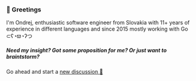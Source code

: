### :wave: Greetings

I'm Ondrej, enthusiastic software engineer from Slovakia with 11+ years of experience in different languages and since 2015 mostly working with Go ⊂ʕ◔ϖ◔ʔつ

##### Need my insight? Got some proposition for me? Or just want to braintstorm?
Go ahead and start a [new discussion 💬](https://github.com/ofabry/ofabry/discussions/new) 

<!--
**ofabry/ofabry** is a ✨ _special_ ✨ repository because its `README.md` (this file) appears on your GitHub profile.

Here are some ideas to get you started:

- 🔭 I’m currently working on ...
- 🌱 I’m currently learning ...
- 👯 I’m looking to collaborate on ...
- 🤔 I’m looking for help with ...
- 💬 Ask me about ...
- 📫 How to reach me: ...
- 😄 Pronouns: ...
- ⚡ Fun fact: ...
-->

